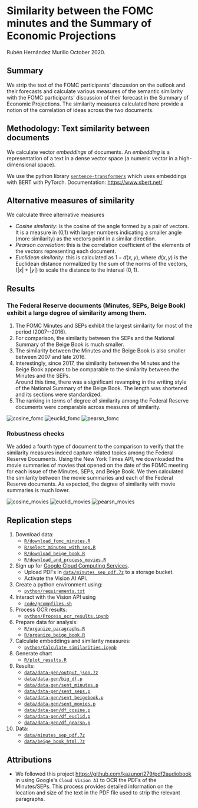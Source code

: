 # Similarity between the FOMC minutes and the Summary of Economic Projections 

Rubén Hernández Murillo
October 2020.

## Summary

We strip the text of the FOMC participants' discussion on the outlook and their forecasts and 
calculate various measures of the semantic similarity with the FOMC participants' discussion of their forecast in the 
Summary of Economic Projections.
The similarity measures calculated here provide a notion of the correlation of ideas across the two documents.

## Methodology: Text similarity between documents

We calculate vector _embeddings_ of documents. An _embedding_ is a representation of a text in a dense vector space (a numeric vector in a high-dimensional space). 

We use the python library [`sentence-transformers`](https://github.com/UKPLab/sentence-transformers) which uses embeddings with BERT with PyTorch. 
Documentation: <https://www.sbert.net/>

## Alternative measures of similarity

We calculate three alternative measures
+ _Cosine similarity_: is the cosine of the angle formed by a pair of vectors. 
  It is a measure in (0,1) with larger numbers indicating a smaller angle (more similarity) as the vectors point in a similar direction.
+ _Pearson correlation_: this is the correlation coefficient of the elements of the vectors representing each document.
+ _Euclidean similarity_: this is calculated as $1 - d(x,y)$, where $d(x,y)$ is the Euclidean distance normalized by the sum of the norms of the vectors, $(|x| + |y|)$ to scale the distance to the interval $(0,1)$. 


## Results

### The Federal Reserve documents (Minutes, SEPs, Beige Book) exhibit a large degree of similarity among them.

1. The FOMC Minutes and SEPs exhibit the largest similarity for most of the period (2007--2016).
2. For comparison, the similarity between the SEPs and the National Summary of the Beige Book 
is much smaller. 
3. The similarity between the Minutes and the Beige Book is also smaller between 2007 and late 2016.
4. Interestingly, since 2017, the similarity between the Minutes and the Beige Book appears to be
comparable to the similarity between the Minutes and the SEPs.  
   Around this time, there was a significant revamping in the writing style of the National Summary of the Beige Book. The length was shortened and its sections were standardized. 
5. The ranking in terms of degree of similarity among the Federal Reserve documents were comparable across measures of similarity.

![cosine_fomc](charts/plot_cosine_fomc.png)
![euclid_fomc](charts/plot_euclid_fomc.png)
![pearsn_fomc](charts/plot_pearsn_fomc.png)

### Robustness checks

We added a fourth type of document to the comparison to verify that the similarity measures indeed capture related topics among the Federal Reserve Documents. 
Using the New York Times API, we downloaded the movie summaries of movies that opened on the date of the FOMC meeting for each issue of the Minutes, SEPs, and Beige Book. We then calculated the similarity between the movie summaries and each of the Federal Reserve documents.
As expected, the degree of similarity with movie summaries is much lower.

![cosine_movies](charts/plot_cosine_movies.png)
![euclid_movies](charts/plot_euclid_movies.png)
![pearsn_movies](charts/plot_pearsn_movies.png)

## Replication steps

1. Download data: 
    + [`R/download_fomc_minutes.R`](R/download_fomc_minutes.R) 
    + [`R/select_minutes_with_sep.R`](R/select_minutes_with_sep.R) 
    + [`R/download_beige_book.R`](R/download_beige_book.R)
    + [`R/download_and_process_movies.R`](R/download_and_process_movies.R)
2. Sign up for [Google Cloud Computing Services](https://cloud.google.com/).
    + Upload PDFs in [`data/minutes_sep_pdf.7z`](data/minutes_sep_pdf.7z) to a storage bucket.
    + Activate the Vision AI API.
3. Create a python environment using:
    + [`python/requirements.txt`](python/requirements.txt)
4. Interact with the Vision API using 
    + [`code/gcompfiles.sh`](code/gcompfiles.sh)
5. Process OCR results: 
    + [`python/Process_ocr_results.ipynb`](python/Process_ocr_results.ipynb)
6. Prepare data for analysis:
    + [`R/organize_paragraphs.R`](R/organize_paragraphs.R)
    + [`R/organize_beige_book.R`](R/organize_beige_book.R)
7. Calculate embeddings and similarity measures:
    + [`python/Calculate_similarities.ipynb`](python/Calculate_similarities.ipynb)
8. Generate chart
    + [`R/plot_results.R`](R/plot_results.R)
9. Results:
    + [`data/data-gen/output_json.7z`](data/data-gen/output_json.7z)
    + [`data/data-gen/big_df.p`](data/data-gen/big_df.p)
    + [`data/data-gen/sent_minutes.p`](data/data-gen/sent_minutes.p)
    + [`data/data-gen/sent_seps.p`](data/data-gen/sent_seps.p)
    + [`data/data-gen/sent_beigebook.p`](data/data-gen/sent_beigebook.p)
    + [`data/data-gen/sent_movies.p`](data/data-gen/sent_movies.p)
    + [`data/data-gen/df_cosine.p`](data/data-gen/df_cosine.p)
    + [`data/data-gen/df_euclid.p`](data/data-gen/df_euclid.p)
    + [`data/data-gen/df_pearsn.p`](data/data-gen/df_pearsn.p)
10. Data:
    + [`data/minutes_sep_pdf.7z`](data/minutes_sep_pdf.7z)
    + [`data/beige_book_html.7z`](data/beige_book_html.7z)

  
## Attributions

+ We followed this project <https://github.com/kazunori279/pdf2audiobook> in using Google's 
`Cloud Vision AI` to OCR the PDFs of the Minutes/SEPs. 
 This process provides detailed information on the location and size
 of the text in the PDF file used to strip the relevant paragraphs.
